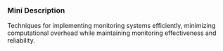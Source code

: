 ### Mini Description

Techniques for implementing monitoring systems efficiently, minimizing computational overhead while maintaining monitoring effectiveness and reliability.
